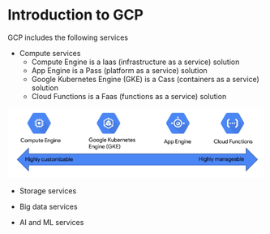 # Introduction to GCP

GCP includes the following services

- Compute services
  - Compute Engine is a Iaas (infrastructure as a service) solution
  - App Engine is a Pass (platform as a service) solution
  - Google Kubernetes Engine (GKE) is a Cass (containers as a service) solution
  - Cloud Functions is a Faas (functions as a service) solution

![](compute-services.png)

- Storage services

- Big data services

- AI and ML services
